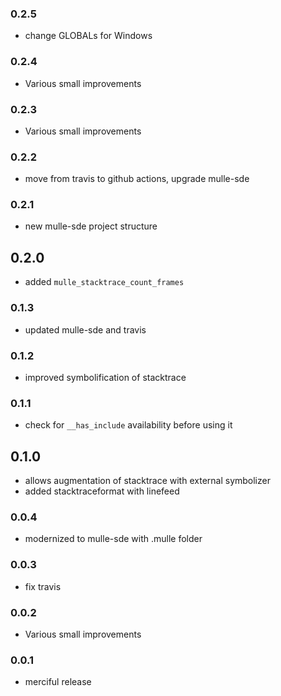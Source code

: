 ### 0.2.5

* change GLOBALs for Windows

### 0.2.4

* Various small improvements

### 0.2.3

* Various small improvements

### 0.2.2

* move from travis to github actions, upgrade mulle-sde

### 0.2.1

* new mulle-sde project structure

## 0.2.0

* added ``mulle_stacktrace_count_frames``


### 0.1.3

* updated mulle-sde and travis

### 0.1.2

* improved symbolification of stacktrace

### 0.1.1

* check for `__has_include` availability before using it

## 0.1.0

* allows augmentation of stacktrace with external symbolizer
* added stacktraceformat with linefeed


### 0.0.4

* modernized to mulle-sde with .mulle folder

### 0.0.3

* fix travis

### 0.0.2

* Various small improvements

### 0.0.1

* merciful release
